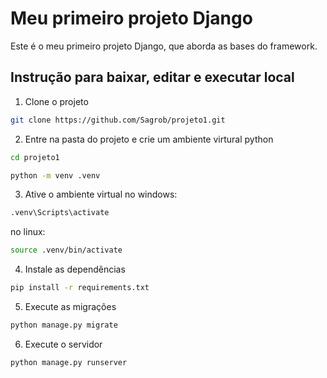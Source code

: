 # Meu primeiro projeto Django
Este é o meu primeiro projeto Django, que aborda as bases do framework.

## Instrução para baixar, editar e executar local
1. Clone o projeto
```bash
git clone https://github.com/Sagrob/projeto1.git
```
2. Entre na pasta do projeto e crie um ambiente virtural python
```bash
cd projeto1
```
```bash
python -m venv .venv
```
3. Ative o ambiente virtual
no windows:
```bash
.venv\Scripts\activate
```
no linux:
```bash
source .venv/bin/activate
```
4. Instale as dependências
```bash
pip install -r requirements.txt
```
5. Execute as migrações
```bash
python manage.py migrate
```
6. Execute o servidor
```bash
python manage.py runserver
```